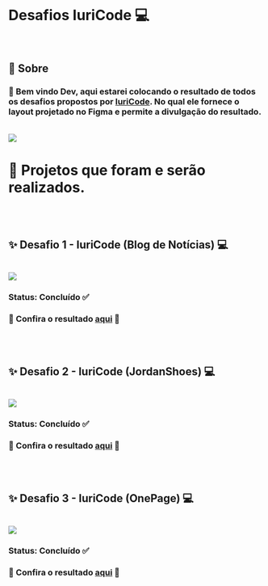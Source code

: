 <br>

# Desafios IuriCode 💻

<br>

## 📌 Sobre

### 🥇 Bem vindo Dev, aqui estarei colocando o resultado de todos os desafios propostos por <a href="https://www.linkedin.com/in/iuricode/" target="_blank">IuriCode</a>. No qual ele fornece o layout projetado no Figma e permite a divulgação do resultado.

<br>

<img src="./projetosProntos/desafio1/desafio1/blog.png">

<br>

# 🎯 Projetos que foram e serão realizados. 

<br>
<br>

## ✨ Desafio 1 - IuriCode (Blog de Notícias) 💻
<br>
<img src="./desafio-01/assets/design/codelandia.jpg">

### Status: Concluído ✅
### 🧐 Confira o resultado <a href="https://codelandia-blog-torrico.netlify.app" target="_blank">aqui</a> 🧐

<br>
<br>

## ✨ Desafio 2 - IuriCode (JordanShoes) 💻
<br>
<img src="./desafio-02/assets/design/jordanshoes.jpg">

### Status: Concluído ✅
### 🧐 Confira o resultado <a href="https://jordanshoes-torrico.netlify.app" target="_blank">aqui</a> 🧐

<br>
<br>

## ✨ Desafio 3 - IuriCode (OnePage) 💻
<br>
<img src="./desafio-03/assets/design/onepage.jpg">

### Status: Concluído ✅
### 🧐 Confira o resultado <a href="https://one-page-torrico.netlify.app" target="_blank">aqui</a> 🧐

<br>
<br>
